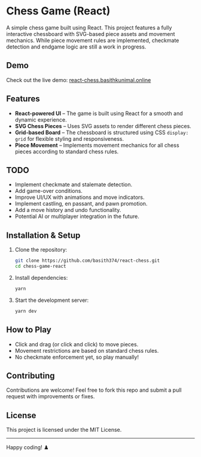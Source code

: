 # Chess Game (React)

A simple chess game built using React. This project features a fully interactive chessboard with SVG-based piece assets and movement mechanics. While piece movement rules are implemented, checkmate detection and endgame logic are still a work in progress.

## Demo

Check out the live demo: [react-chess.basithkunimal.online](https://react-chess.basithkunimal.online)

## Features

- **React-powered UI** – The game is built using React for a smooth and dynamic experience.
- **SVG Chess Pieces** – Uses SVG assets to render different chess pieces.
- **Grid-based Board** – The chessboard is structured using CSS `display: grid` for flexible styling and responsiveness.
- **Piece Movement** – Implements movement mechanics for all chess pieces according to standard chess rules.

## TODO

- Implement checkmate and stalemate detection.
- Add game-over conditions.
- Improve UI/UX with animations and move indicators.
- Implement castling, en passant, and pawn promotion.
- Add a move history and undo functionality.
- Potential AI or multiplayer integration in the future.

## Installation & Setup

1. Clone the repository:
   ```sh
   git clone https://github.com/basith374/react-chess.git
   cd chess-game-react
   ```
2. Install dependencies:
   ```sh
   yarn
   ```
3. Start the development server:
   ```sh
   yarn dev
   ```

## How to Play

- Click and drag (or click and click) to move pieces.
- Movement restrictions are based on standard chess rules.
- No checkmate enforcement yet, so play manually!

## Contributing

Contributions are welcome! Feel free to fork this repo and submit a pull request with improvements or fixes.

## License

This project is licensed under the MIT License.

---

Happy coding! ♟️

